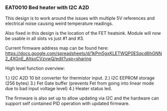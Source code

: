 ### EAT0010 Bed heater with I2C A2D

This design is to work around the issues with multiple 5V references and electrical noise causing weird temperature readings. 

Also fixed in this design is the location of the FET heatsink. Module will now be usable in all slots vs just #1 and #3. 

Current firmware address map can be found here:
https://docs.google.com/spreadsheets/d/1kPm5gxKLETWQP0ESqcd6hGNN2_4XGnE_AItsoCVzvwQ/edit?usp=sharing

High level function overview:

1.) I2C A2D 10 bit converter for thermistor input.
2.) I2C EEPROM storage (256 bytes)
3.) Fet Gate buffer (prevents Fet from going into linear mode due to bad input voltage level)
4.) Heater status led. 

The firmware is also set up to allow updating via I2C and the hardware can support self contained PID operation with updated firmware. 